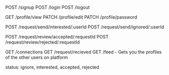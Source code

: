 POST /signup
POST /login
POST /logout

GET /profile/view
PATCH /profile/edit
PATCH /profile/password

POST /request/send/interested/:userId
POST /request/send/ignored/:userId

POST /request/review/accepted/:requestId
POST /request/review/rejected/:requestId

GET /connections
GET /request/recieved
GET /feed    - Gets you the profiles of the other users on platform



status: ignore, interested, accepted, rejected
